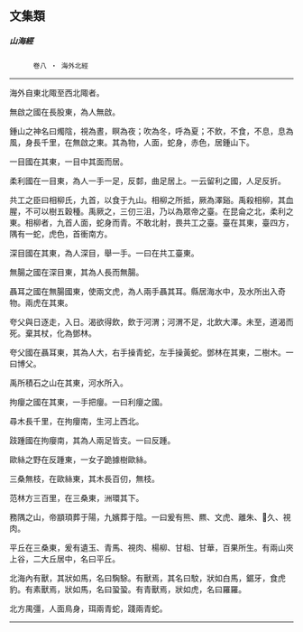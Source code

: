 

## 文集類

##### 山海經
　　　`卷八 ‧ 海外北經`

* * *

海外自東北陬至西北陬者。

無啟之國在長股東，為人無啟。

鍾山之神名曰燭陰，視為晝，瞑為夜；吹為冬，呼為夏；不飲，不食，不息，息為風，身長千里，在無啟之東。其為物，人面，蛇身，赤色，居鍾山下。

一目國在其東，一目中其面而居。

柔利國在一目東，為人一手一足，反䣛，曲足居上。一云留利之國，人足反折。

共工之臣曰相柳氏，九首，以食于九山。相柳之所抵，厥為澤谿。禹殺相柳，其血腥，不可以樹五穀種。禹厥之，三仞三沮，乃以為眾帝之臺。在昆侖之北，柔利之東。相柳者，九首人面，蛇身而青。不敢北射，畏共工之臺。臺在其東，臺四方，隅有一蛇，虎色，首衝南方。

深目國在其東，為人深目，舉一手。一曰在共工臺東。

無腸之國在深目東，其為人長而無腸。

聶耳之國在無腸國東，使兩文虎，為人兩手聶其耳。縣居海水中，及水所出入奇物。兩虎在其東。

夸父與日逐走，入日。渴欲得飲，飲于河渭；河渭不足，北飲大澤。未至，道渴而死。棄其杖，化為鄧林。

夸父國在聶耳東，其為人大，右手操青蛇，左手操黃蛇。鄧林在其東，二樹木。一曰博父。

禹所積石之山在其東，河水所入。

拘癭之國在其東，一手把癭。一曰利癭之國。

尋木長千里，在拘癭南，生河上西北。

跂踵國在拘癭南，其為人兩足皆支。一曰反踵。

歐絲之野在反踵東，一女子跪據樹歐絲。

三桑無枝，在歐絲東，其木長百仞，無枝。

范林方三百里，在三桑東，洲環其下。

務隅之山，帝顓頊葬于陽，九嬪葬于陰。一曰爰有熊、羆、文虎、離朱、𩿨久、視肉。

平丘在三桑東，爰有遺玉、青馬、視肉、楊柳、甘柤、甘華，百果所生。有兩山夾上谷，二大丘居中，名曰平丘。

北海內有獸，其狀如馬，名曰騊駼。有獸焉，其名曰駮，狀如白馬，鋸牙，食虎豹。有素獸焉，狀如馬，名曰蛩蛩。有青獸焉，狀如虎，名曰羅羅。

北方禺彊，人面鳥身，珥兩青蛇，踐兩青蛇。

* * *

